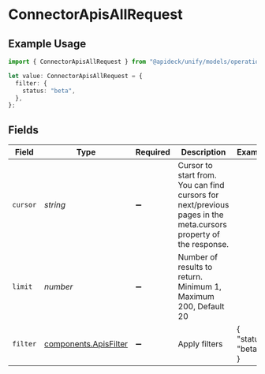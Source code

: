 # ConnectorApisAllRequest

## Example Usage

```typescript
import { ConnectorApisAllRequest } from "@apideck/unify/models/operations";

let value: ConnectorApisAllRequest = {
  filter: {
    status: "beta",
  },
};
```

## Fields

| Field                                                                                                            | Type                                                                                                             | Required                                                                                                         | Description                                                                                                      | Example                                                                                                          |
| ---------------------------------------------------------------------------------------------------------------- | ---------------------------------------------------------------------------------------------------------------- | ---------------------------------------------------------------------------------------------------------------- | ---------------------------------------------------------------------------------------------------------------- | ---------------------------------------------------------------------------------------------------------------- |
| `cursor`                                                                                                         | *string*                                                                                                         | :heavy_minus_sign:                                                                                               | Cursor to start from. You can find cursors for next/previous pages in the meta.cursors property of the response. |                                                                                                                  |
| `limit`                                                                                                          | *number*                                                                                                         | :heavy_minus_sign:                                                                                               | Number of results to return. Minimum 1, Maximum 200, Default 20                                                  |                                                                                                                  |
| `filter`                                                                                                         | [components.ApisFilter](../../models/components/apisfilter.md)                                                   | :heavy_minus_sign:                                                                                               | Apply filters                                                                                                    | {<br/>"status": "beta"<br/>}                                                                                     |